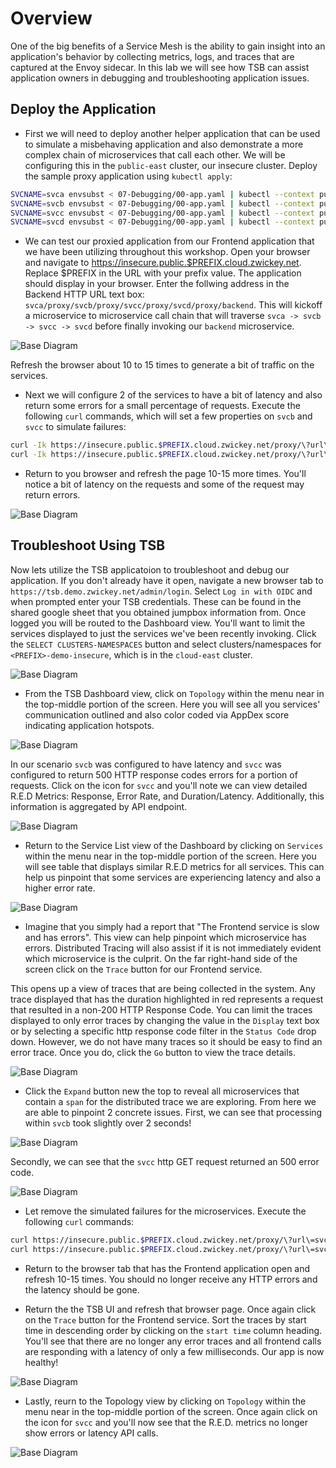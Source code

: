 # Overview
One of the big benefits of a Service Mesh is the ability to gain insight into an application's behavior by collecting metrics, logs, and traces that are captured at the Envoy sidecar.  In this lab we will see how TSB can assist application owners in debugging and troubleshooting application issues.

## Deploy the Application

- First we will need to deploy another helper application that can be used to simulate a misbehaving application and also demonstrate a more complex chain of microservices that call each other.  We will be configuring this in the `public-east` cluster, our insecure cluster.  Deploy the sample proxy application using `kubectl apply`:

```bash
SVCNAME=svca envsubst < 07-Debugging/00-app.yaml | kubectl --context public-east apply -f -
SVCNAME=svcb envsubst < 07-Debugging/00-app.yaml | kubectl --context public-east apply -f -
SVCNAME=svcc envsubst < 07-Debugging/00-app.yaml | kubectl --context public-east apply -f -
SVCNAME=svcd envsubst < 07-Debugging/00-app.yaml | kubectl --context public-east apply -f -
```
- We can test our proxied application from our Frontend application that we have been utilizing throughout this workshop.  Open your browser and navigate to https://insecure.public.$PREFIX.cloud.zwickey.net.  Replace $PREFIX in the URL with your prefix value.  The application should display in your browser.  Enter the follwing address in the Backend HTTP URL text box:  `svca/proxy/svcb/proxy/svcc/proxy/svcd/proxy/backend`.  This will kickoff a microservice to microservice call chain that will traverse `svca -> svcb -> svcc -> svcd` before finally invoking our `backend` microservice.

![Base Diagram](../images/07-app.png)

Refresh the browser about 10 to 15 times to generate a bit of traffic on the services.

- Next we will configure 2 of the services to have a bit of latency and also return some errors for a small percentage of requests.  Execute the following `curl` commands, which will set a few properties on `svcb` and `svcc` to simulate failures:

```bash
curl -Ik https://insecure.public.$PREFIX.cloud.zwickey.net/proxy/\?url\=svcc%2Ferrors%2F33\&auth\=\&cachebuster\=123
curl -Ik https://insecure.public.$PREFIX.cloud.zwickey.net/proxy/\?url\=svcb%2Flatency%2F2000\&auth\=\&cachebuster\=123
```

- Return to you browser and refresh the page 10-15 more times.  You'll notice a bit of latency on the requests and some of the request may return errors.

![Base Diagram](../images/07-app-error.png)

## Troubleshoot Using TSB
Now lets utilize the TSB applicatoion to troubleshoot and debug our application.  If you don't already have it open, navigate a new browser tab to `https://tsb.demo.zwickey.net/admin/login`.  Select `Log in with OIDC` and when prompted enter your TSB credentials.  These can be found in the shared google sheet that you obtained jumpbox information from.  Once logged you will be routed to the Dashboard view.  You'll want to limit the services displayed to just the services we've been recently invoking.  Click the `SELECT CLUSTERS-NAMESPACES` button and select clusters/namespaces for `<PREFIX>-demo-insecure`, which is in the `cloud-east` cluster.

![Base Diagram](../images/07-select.png)

- From the TSB Dashboard view, click on `Topology` within the menu near in the top-middle portion of the screen.  Here you will see all you services' communication outlined and also color coded via AppDex score indicating application hotspots.

![Base Diagram](../images/07-trouble1.png)

In our scenario `svcb` was configured to have latency and `svcc` was configured to return 500 HTTP  response codes errors for a portion of requests.  Click on the icon for `svcc` and you'll note we can view detailed R.E.D Metrics: Response, Error Rate, and Duration/Latency.  Additionally, this information is aggregated by API endpoint.

![Base Diagram](../images/07-trouble2.png)

- Return to the Service List view of the Dashboard by clicking on `Services` within the menu near in the top-middle portion of the screen.  Here you will see table that displays similar R.E.D metrics for all services.  This can help us pinpoint that some services are experiencing latency and also a higher error rate.  

![Base Diagram](../images/07-trouble3.png)

- Imagine that you simply had a report that "The Frontend service is slow and has errors".  This view can help pinpoint which microservice has errors.   Distributed Tracing will also assist if it is not immediately evident which microservice is the culprit.  On the far right-hand side of the screen click on the `Trace` button for our Frontend service.

This opens up a view of traces that are being collected in the system.  Any trace displayed that has the duration highlighted in red represents a request that resulted in a non-200 HTTP Response Code.  You can limit the traces displayed to only error traces by changing the value in the `Display` text box or by selecting a specific http response code filter in the `Status Code` drop down.  However, we do not have many traces so it should be easy to find an error trace.  Once you do, click the `Go` button to view the trace details.

![Base Diagram](../images/07-trouble4.png)

- Click the `Expand` button new the top to reveal all microservices that contain a `span` for the distributed trace we are exploring.  From here we are able to pinpoint 2 concrete issues.  First, we can see that processing within `svcb` took slightly over 2 seconds!

![Base Diagram](../images/07-trouble5.png)

Secondly, we can see that the `svcc` http GET request returned an 500 error code.

![Base Diagram](../images/07-trouble6.png)

- Let remove the simulated failures for the microservices.  Execute the following `curl` commands:

```bash
curl https://insecure.public.$PREFIX.cloud.zwickey.net/proxy/\?url\=svcc%2Ferrors%2F0\&auth\=\&cachebuster\=123
curl https://insecure.public.$PREFIX.cloud.zwickey.net/proxy/\?url\=svcb%2Flatency%2F0\&auth\=\&cachebuster\=456
```

- Return to the browser tab that has the Frontend application open and refresh 10-15 times.  You should no longer receive any HTTP errors and the latency should be gone.

- Return the the TSB UI and refresh that browser page.  Once again click on the `Trace` button for the Frontend service.  Sort the traces by start time in descending order by clicking on the `start time` column heading.  You'll see that there are no longer any error traces and all frontend calls are responding with a latency of only a few milliseconds.  Our app is now healthy!

![Base Diagram](../images/07-trouble7.png)

- Lastly, reurn to the Topology view by clicking on `Topology` within the menu near in the top-middle portion of the screen.  Once again click on the icon for `svcc` and you'll now see that the R.E.D. metrics no longer show errors or latency API calls.

![Base Diagram](../images/07-trouble8.png)
